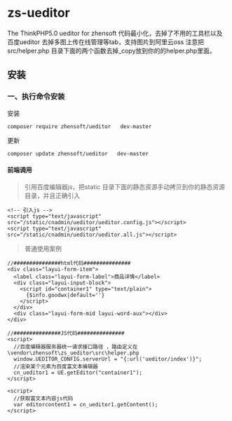# zs-ueditor
The ThinkPHP5.0 ueditor for  zhensoft
代码最小化，去掉了不用的工具栏以及百度ueditor 去掉多图上传在线管理等tab，支持图片到阿里云oss
注意把src/helper.php 目录下面的两个函数去掉_copy放到你的的helper.php里面。
## 安装
 
### 一、执行命令安装

安装
```
composer require zhensoft/ueditor   dev-master
```


更新
```
composer update zhensoft/ueditor   dev-master
```



#### 前端调用
     
   >引用百度编辑器js，把static 目录下面的静态资源手动拷贝到你的静态资源目录，并且正确引入
```   
<!-- 引入js -->
<script type="text/javascript" src="/static/cnadmin/ueditor/ueditor.config.js"></script>
<script type="text/javascript" src="/static/cnadmin/ueditor/ueditor.all.js"></script>
```
  >普通使用案例
```
//###############html代码###############
<div class="layui-form-item">
  <label class="layui-form-label">商品详情</label>
  <div class="layui-input-block">
    <script id="container1" type="text/plain">
      {$info.goodwx|default=''}
    </script>
  </div>
  <div class="layui-form-mid layui-word-aux"></div>
</div>

//###############JS代码###############
<script>
  //百度编辑器服务器统一请求接口路径 ，路由定义在\vendor\zhensoft\zs_ueditor\src\helper.php
  window.UEDITOR_CONFIG.serverUrl = "{:url('ueditor/index')}";
  //渲染某个元素为百度富文本编辑器
  cn_ueditor1 = UE.getEditor("container1");
</script>

<script>
  //获取富文本内容js代码
  var editorcontent1 = cn_ueditor1.getContent();
</script>



    

